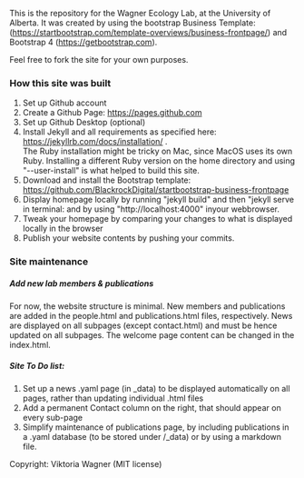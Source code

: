 This is the repository for the Wagner Ecology Lab, at the University of Alberta.
It was created by using the bootstrap Business Template: (https://startbootstrap.com/template-overviews/business-frontpage/) and Bootstrap 4 (https://getbootstrap.com). 

Feel free to fork the site for your own purposes.

### How this site was built
1. Set up Github account
2. Create a Github Page: https://pages.github.com
3. Set up Github Desktop (optional)
4. Install Jekyll and all requirements as specified here: https://jekyllrb.com/docs/installation/ .   
The Ruby installation might be tricky on Mac, since MacOS uses its own Ruby. Installing a different Ruby version on the home directory and using "--user-install" is what helped to build this site.
5. Download and install the Bootstrap template: https://github.com/BlackrockDigital/startbootstrap-business-frontpage
6. Display homepage locally by running "jekyll build" and then "jekyll serve in terminal: and by using "http://localhost:4000" inyour webbrowser.
7. Tweak your homepage by comparing your changes to what is displayed locally in the browser
8. Publish your website contents by pushing your commits.

### Site maintenance

##### Add new lab members & publications
For now, the website structure is minimal. New members and publications are added in the people.html and publications.html files, respectively. News are displayed on all subpages (except contact.html) and must be hence updated on all subpages. The welcome page content can be changed in the index.html.

##### Site To Do list:
1. Set up a news .yaml page (in _data) to be displayed automatically on all pages, rather than updating individual .html files
2. Add a permanent Contact column on the right, that should appear on every sub-page
3. Simplify maintenance of publications page, by including publications in a .yaml database (to be stored under /_data) or by using a markdown file.

Copyright: Viktoria Wagner (MIT license)
